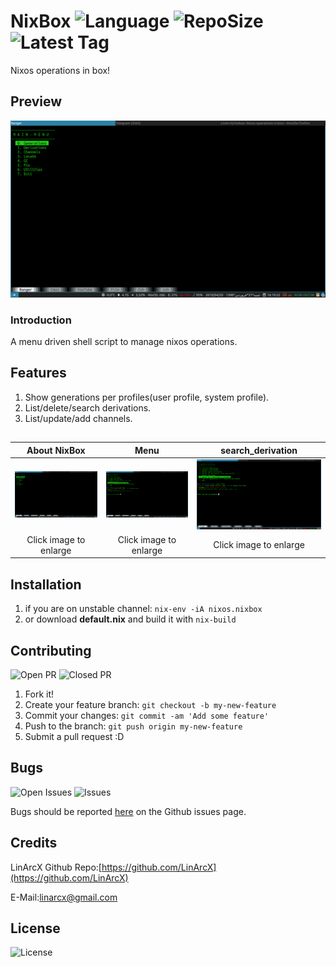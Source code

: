 # NixBox ![Language](https://img.shields.io/github/languages/top/LinArcX/nixbox.svg?style=flat-square) ![RepoSize](https://img.shields.io/github/repo-size/LinArcX/nixbox.svg?style=flat-square) ![Latest Tag](https://img.shields.io/github/tag/LinArcX/Gnulium.svg?colorB=green&style=flat-square)
Nixos operations in box!

## Preview
!["NixBox"](./assets/menu.png "NixBox")

### Introduction
A menu driven shell script to manage nixos operations.

## Features
1. Show generations per profiles(user profile, system profile).
2. List/delete/search derivations.
3. List/update/add channels.

##
|About NixBox|Menu|search_derivation|
|:-----:|:-----:|:-----:|
|![](./assets/menu.png)|![](./assets/search_derivation.png)|![](./assets/search_derivation.png)|
|Click image to enlarge|Click image to enlarge| Click image to enlarge|

## Installation

1. if you are on unstable channel:
`nix-env -iA nixos.nixbox`
2. or download __default.nix__ and build it with `nix-build`

## Contributing
![Open PR](https://img.shields.io/github/issues-pr-raw/LinArcX/nixbox.svg?style=flat-square) ![Closed PR](https://img.shields.io/github/issues-pr-closed/LinArcX/nixbox.svg?style=flat-square)
1. Fork it!
2. Create your feature branch: `git checkout -b my-new-feature`
3. Commit your changes: `git commit -am 'Add some feature'`
4. Push to the branch: `git push origin my-new-feature`
5. Submit a pull request :D


## Bugs
![Open Issues](https://img.shields.io/github/issues-raw/LinArcX/nixbox.svg?style=flat-square) ![Issues](https://img.shields.io/github/issues-closed-raw/LinArcX/nixbox.svg?style=flat-square)

Bugs should be reported [here](https://github.com/LinArcX/nixbox/issues) on the Github issues page.

## Credits
LinArcX
Github Repo:[https://github.com/LinArcX](https://github.com/LinArcX)

E-Mail:linarcx@gmail.com

## License
![License](https://img.shields.io/github/license/LinArcX/nixbox.svg?style=flat-square)
